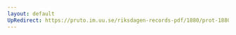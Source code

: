 ```yaml
---
layout: default
UpRedirect: https://pruto.im.uu.se/riksdagen-records-pdf/1880/prot-1880--fk--029/prot-1880--fk--029_007.pdf
---
```

